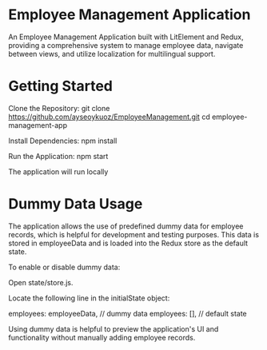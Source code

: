 # Employee Management Application
An Employee Management Application built with LitElement and Redux, providing a comprehensive system to manage employee data, navigate between views, and utilize localization for multilingual support.

# Getting Started

Clone the Repository:
git clone https://github.com/ayseoykuoz/EmployeeManagement.git
cd employee-management-app


Install Dependencies:
npm install


Run the Application:
npm start

The application will run locally

# Dummy Data Usage
The application allows the use of predefined dummy data for employee records, which is helpful for development and testing purposes. This data is stored in employeeData and is loaded into the Redux store as the default state.

To enable or disable dummy data:

Open state/store.js.

Locate the following line in the initialState object:


employees: employeeData, // dummy data
employees: [], // default state

Using dummy data is helpful to preview the application's UI and functionality without manually adding employee records.

